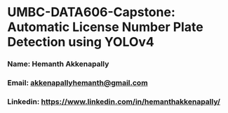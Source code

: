# UMBC-DATA606-Capstone: Automatic License Number Plate Detection using YOLOv4
### Name: Hemanth Akkenapally
### Email: akkenapallyhemanth@gmail.com
### Linkedin: https://www.linkedin.com/in/hemanthakkenapally/

